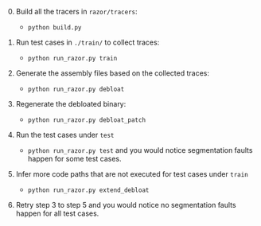 0. Build all the tracers in `razor/tracers`:
	- `python build.py`

1. Run test cases in `./train/` to collect traces:
	- `python run_razor.py train`

2. Generate the assembly files based on the collected traces:
	- `python run_razor.py debloat`

3. Regenerate the debloated binary:
	- `python run_razor.py debloat_patch`	

4. Run the test cases under `test`
	- `python run_razor.py test` and you would notice segmentation faults happen for some test cases.

5. Infer more code paths that are not executed for test cases under `train`
	- `python run_razor.py extend_debloat`

6. Retry step 3 to step 5 and you would notice no segmentation faults happen for all test cases.
